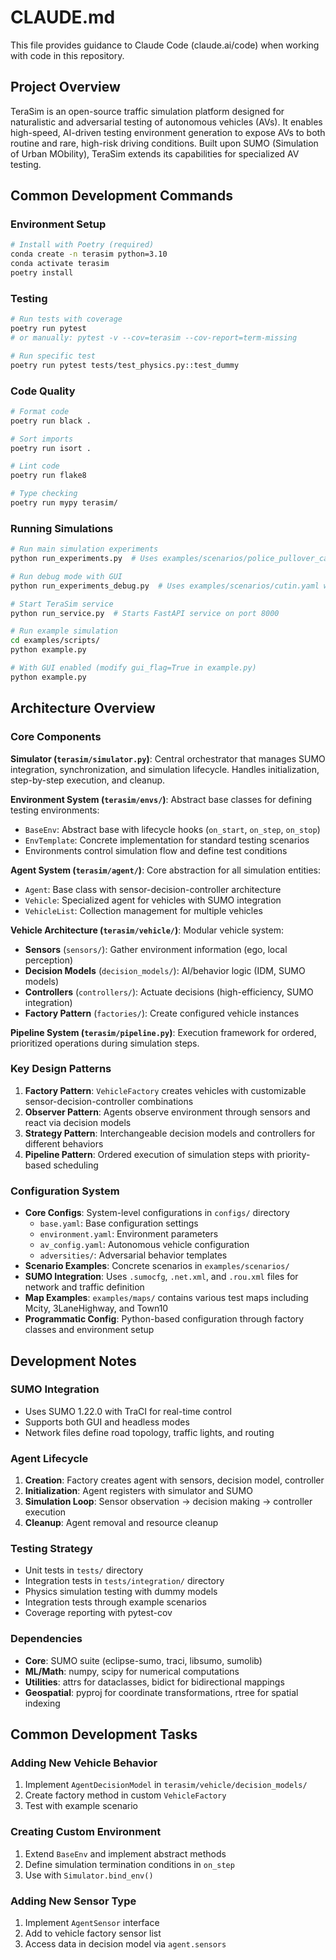 # CLAUDE.md

This file provides guidance to Claude Code (claude.ai/code) when working with code in this repository.

## Project Overview

TeraSim is an open-source traffic simulation platform designed for naturalistic and adversarial testing of autonomous vehicles (AVs). It enables high-speed, AI-driven testing environment generation to expose AVs to both routine and rare, high-risk driving conditions. Built upon SUMO (Simulation of Urban MObility), TeraSim extends its capabilities for specialized AV testing.

## Common Development Commands

### Environment Setup
```bash
# Install with Poetry (required)
conda create -n terasim python=3.10
conda activate terasim
poetry install
```

### Testing
```bash
# Run tests with coverage
poetry run pytest
# or manually: pytest -v --cov=terasim --cov-report=term-missing

# Run specific test
poetry run pytest tests/test_physics.py::test_dummy
```

### Code Quality
```bash
# Format code
poetry run black .

# Sort imports
poetry run isort .

# Lint code
poetry run flake8

# Type checking
poetry run mypy terasim/
```

### Running Simulations
```bash
# Run main simulation experiments
python run_experiments.py  # Uses examples/scenarios/police_pullover_case.yaml by default

# Run debug mode with GUI
python run_experiments_debug.py  # Uses examples/scenarios/cutin.yaml with GUI enabled

# Start TeraSim service
python run_service.py  # Starts FastAPI service on port 8000

# Run example simulation
cd examples/scripts/
python example.py

# With GUI enabled (modify gui_flag=True in example.py)
python example.py
```

## Architecture Overview

### Core Components

**Simulator (`terasim/simulator.py`)**: Central orchestrator that manages SUMO integration, synchronization, and simulation lifecycle. Handles initialization, step-by-step execution, and cleanup.

**Environment System (`terasim/envs/`)**: Abstract base classes for defining testing environments:
- `BaseEnv`: Abstract base with lifecycle hooks (`on_start`, `on_step`, `on_stop`)
- `EnvTemplate`: Concrete implementation for standard testing scenarios
- Environments control simulation flow and define test conditions

**Agent System (`terasim/agent/`)**: Core abstraction for all simulation entities:
- `Agent`: Base class with sensor-decision-controller architecture
- `Vehicle`: Specialized agent for vehicles with SUMO integration
- `VehicleList`: Collection management for multiple vehicles

**Vehicle Architecture (`terasim/vehicle/`)**: Modular vehicle system:
- **Sensors** (`sensors/`): Gather environment information (ego, local perception)
- **Decision Models** (`decision_models/`): AI/behavior logic (IDM, SUMO models)
- **Controllers** (`controllers/`): Actuate decisions (high-efficiency, SUMO integration)
- **Factory Pattern** (`factories/`): Create configured vehicle instances

**Pipeline System (`terasim/pipeline.py`)**: Execution framework for ordered, prioritized operations during simulation steps.

### Key Design Patterns

1. **Factory Pattern**: `VehicleFactory` creates vehicles with customizable sensor-decision-controller combinations
2. **Observer Pattern**: Agents observe environment through sensors and react via decision models
3. **Strategy Pattern**: Interchangeable decision models and controllers for different behaviors
4. **Pipeline Pattern**: Ordered execution of simulation steps with priority-based scheduling

### Configuration System

- **Core Configs**: System-level configurations in `configs/` directory
  - `base.yaml`: Base configuration settings
  - `environment.yaml`: Environment parameters
  - `av_config.yaml`: Autonomous vehicle configuration
  - `adversities/`: Adversarial behavior templates
- **Scenario Examples**: Concrete scenarios in `examples/scenarios/`
- **SUMO Integration**: Uses `.sumocfg`, `.net.xml`, and `.rou.xml` files for network and traffic definition
- **Map Examples**: `examples/maps/` contains various test maps including Mcity, 3LaneHighway, and Town10
- **Programmatic Config**: Python-based configuration through factory classes and environment setup

## Development Notes

### SUMO Integration
- Uses SUMO 1.22.0 with TraCI for real-time control
- Supports both GUI and headless modes
- Network files define road topology, traffic lights, and routing

### Agent Lifecycle
1. **Creation**: Factory creates agent with sensors, decision model, controller
2. **Initialization**: Agent registers with simulator and SUMO
3. **Simulation Loop**: Sensor observation → decision making → controller execution
4. **Cleanup**: Agent removal and resource cleanup

### Testing Strategy
- Unit tests in `tests/` directory
- Integration tests in `tests/integration/` directory
- Physics simulation testing with dummy models
- Integration tests through example scenarios
- Coverage reporting with pytest-cov

### Dependencies
- **Core**: SUMO suite (eclipse-sumo, traci, libsumo, sumolib)
- **ML/Math**: numpy, scipy for numerical computations
- **Utilities**: attrs for dataclasses, bidict for bidirectional mappings
- **Geospatial**: pyproj for coordinate transformations, rtree for spatial indexing

## Common Development Tasks

### Adding New Vehicle Behavior
1. Implement `AgentDecisionModel` in `terasim/vehicle/decision_models/`
2. Create factory method in custom `VehicleFactory`
3. Test with example scenario

### Creating Custom Environment
1. Extend `BaseEnv` and implement abstract methods
2. Define simulation termination conditions in `on_step`
3. Use with `Simulator.bind_env()`

### Adding New Sensor Type
1. Implement `AgentSensor` interface
2. Add to vehicle factory sensor list
3. Access data in decision model via `agent.sensors`